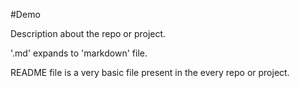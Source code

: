 #Demo

Description about the repo or project. 

'.md' expands to 'markdown' file.

README file is a very basic file present in the every repo or project.
